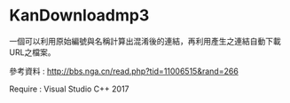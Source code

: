 # KanDownloadmp3
一個可以利用原始編號與名稱計算出混淆後的連結，再利用產生之連結自動下載URL之檔案。

參考資料 : http://bbs.nga.cn/read.php?tid=11006515&rand=266

Require : Visual Studio C++ 2017
